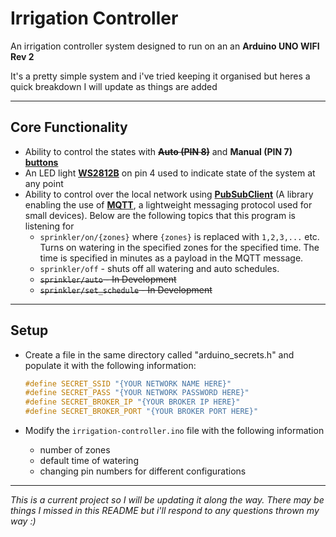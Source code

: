 # Irrigation Controller
An irrigation controller system designed to run on an an **Arduino UNO WIFI Rev 2**

It's a pretty simple system and i've tried keeping it organised but heres a quick breakdown I will update as things are added

---

## Core Functionality
- Ability to control the states with ~~**Auto (PIN 8)**~~ and **Manual (PIN 7)** [**buttons**](https://www.sparkfun.com/products/9190)
- An LED light [**WS2812B**](https://www.sparkfun.com/products/13282) on pin 4 used to indicate state of the system at any point
- Ability to control over the local network using [**PubSubClient**](https://www.arduino.cc/reference/en/libraries/pubsubclient/) (A library enabling the use of [**MQTT**](https://mqtt.org/), a lightweight messaging protocol used for small devices). Below are the following topics that this program is listening for
  - `sprinkler/on/{zones}` where `{zones}` is replaced with `1,2,3,...` etc. Turns on watering in the specified zones for the specified time. The time is specified in minutes as a payload in the MQTT message.
  - `sprinkler/off` - shuts off all watering and auto schedules.
  - ~~`sprinkler/auto` - In Development~~
  - ~~`sprinkler/set_schedule` - In Development~~

---

## Setup
- Create a file in the same directory called "arduino_secrets.h" and populate it with the following information:

    ```c
    #define SECRET_SSID "{YOUR NETWORK NAME HERE}"
    #define SECRET_PASS "{YOUR NETWORK PASSWORD HERE}"
    #define SECRET_BROKER_IP "{YOUR BROKER IP HERE}"
    #define SECRET_BROKER_PORT "{YOUR BROKER PORT HERE}"
    ```
- Modify the `irrigation-controller.ino` file with the following information
  - number of zones 
  - default time of watering
  - changing pin numbers for different configurations

-----
*This is a current project so I will be updating it along the way. There may be things I missed in this README but i'll respond to any questions thrown my way :)*
